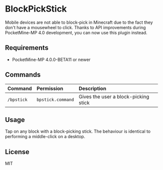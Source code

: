 # BlockPickStick
Mobile devices are not able to block-pick in Minecraft due to the fact they don't have a mousewheel to click.
Thanks to API improvements during PocketMine-MP 4.0 development, you can now use this plugin instead.

## Requirements
- PocketMine-MP 4.0.0-BETA11 or newer

## Commands
| Command | Permission | Description |
|:--------|:-----------|:------------|
| `/bpstick` | `bpstick.command` | Gives the user a block-picking stick |

## Usage
Tap on any block with a block-picking stick. The behaviour is identical to performing a middle-click on a desktop.

## License
MIT
